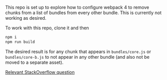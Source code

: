 This repo is set up to explore how to configure webpack 4 to remove chunks from
a list of bundles from every other bundle. This is currently not working as
desired.

To work with this repo, clone it and then

```sh
npm i
npm run build
```

The desired result is for any chunk that appears in `bundles/core.js` or
`bundles/core-b.js` to not appear in any other bundle (and also not be moved to
a separate asset).

[Relevant StackOverflow question](https://stackoverflow.com/questions/49163684/how-to-configure-webpack-4-to-prevent-chunks-from-list-of-entry-points-appearing)
